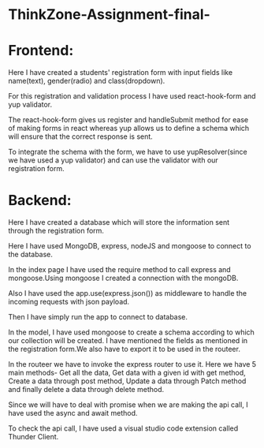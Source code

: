 # ThinkZone-Assignment-final-

# Frontend:
Here I have created a students' registration form with input fields like name(text), gender(radio) and class(dropdown).

For this registration and validation process I have used react-hook-form and yup validator.

The react-hook-form gives us register and handleSubmit method for ease of making forms in react whereas yup allows us to define a schema which will ensure that the correct response is sent.

To integrate the schema with the form, we have to use yupResolver(since we have used a yup validator) and can use the validator with our registration form.


# Backend:
Here I have created a database which will store the information sent through the registration form.

Here I have used MongoDB, express, nodeJS and mongoose to connect to the database.

In the index page I have used the require method to call express and mongoose.Using mongoose I created a connection with the mongoDB.

Also I have used the app.use(express.json()) as middleware to handle the incoming requests with json payload.

Then I have simply run the app to connect to database.

In the model, I have used mongoose to create a schema according to which our collection will be created. I have mentioned the fields as mentioned in the registration form.We also have to export it to be used in the routeer.

In the routeer we have to invoke the express router to use it. Here we have 5 main methods- Get all the data, Get data with a given id with get method, Create a data through post method, Update a data through Patch method and finally delete a data through delete method.

Since we will have to deal with promise when we are making the api call, I have used the async and await method.

To check the api call, I have used a visual studio code extension called Thunder Client.


